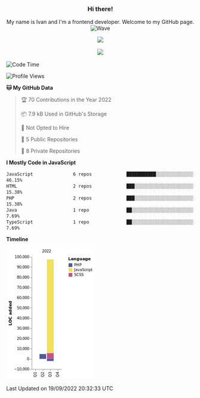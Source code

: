 ### <p align="center">Hi there!</p>
<p align="center">My name is Ivan and I'm a frontend developer. Welcome to my GitHub page. <img alt="Wave" width="32" height="32" src="https://camo.githubusercontent.com/e8e7b06ecf583bc040eb60e44eb5b8e0ecc5421320a92929ce21522dbc34c891/68747470733a2f2f6d656469612e67697068792e636f6d2f6d656469612f6876524a434c467a6361737252346961377a2f67697068792e676966"> </p>

<p align="center">
  <a href="https://skillicons.dev">
    <img src="https://skillicons.dev/icons?i=js,react,scss,css,html" />
  </a>
</p>

<p align="center">
  <img src="https://api.githubtrends.io/user/svg/malahoffiw/repos?time_range=three_months&theme=synthwaves">
</p>

<!--START_SECTION:waka-->
![Code Time](http://img.shields.io/badge/Code%20Time-0%20secs-blue)

![Profile Views](http://img.shields.io/badge/Profile%20Views-14-blue)

**🐱 My GitHub Data** 

> 🏆 70 Contributions in the Year 2022
 > 
> 📦 7.9 kB Used in GitHub's Storage 
 > 
> 🚫 Not Opted to Hire
 > 
> 📜 5 Public Repositories 
 > 
> 🔑 8 Private Repositories  
 > 
**I Mostly Code in JavaScript** 

```text
JavaScript               6 repos             ███████████░░░░░░░░░░░░░░   46.15% 
HTML                     2 repos             ███░░░░░░░░░░░░░░░░░░░░░░   15.38% 
PHP                      2 repos             ███░░░░░░░░░░░░░░░░░░░░░░   15.38% 
Java                     1 repo              ██░░░░░░░░░░░░░░░░░░░░░░░   7.69% 
TypeScript               1 repo              ██░░░░░░░░░░░░░░░░░░░░░░░   7.69%

```


**Timeline**

![Chart not found](https://raw.githubusercontent.com/malahoffiw/malahoffiw/main/charts/bar_graph.png) 


 Last Updated on 19/09/2022 20:32:33 UTC
<!--END_SECTION:waka-->


<!--
**malahoffiw/malahoffiw** is a ✨ _special_ ✨ repository because its `README.md` (this file) appears on your GitHub profile.

Here are some ideas to get you started:

- 🔭 I’m currently working on ...
- 🌱 I’m currently learning ...
- 👯 I’m looking to collaborate on ...
- 🤔 I’m looking for help with ...
- 💬 Ask me about ...
- 📫 How to reach me: ...
- 😄 Pronouns: ...
- ⚡ Fun fact: ...
-->
